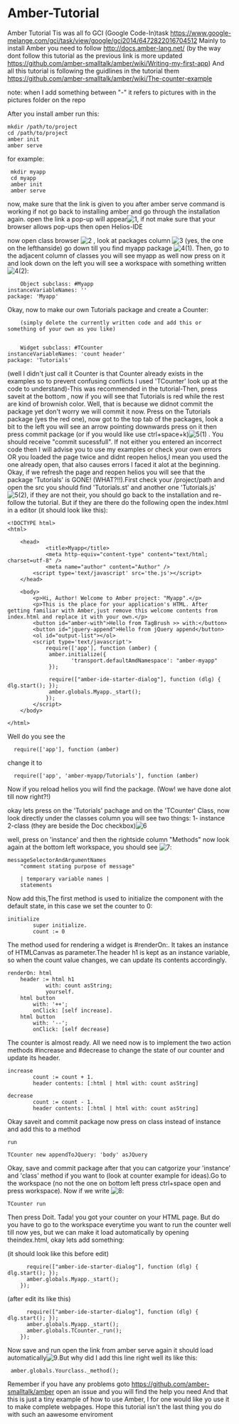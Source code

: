 Amber-Tutorial
==============

Amber Tutorial
Tis was all fo GCI (Google Code-In)task https://www.google-melange.com/gci/task/view/google/gci2014/6472822016704512
Mainly to install Amber you need to follow http://docs.amber-lang.net/ 
(by the way dont follow this tutorial as the previous link is more updated https://github.com/amber-smalltalk/amber/wiki/Writing-my-first-app)
And all this tutorial is following the guidlines in the tutorial them https://github.com/amber-smalltalk/amber/wiki/The-counter-example

note: when I add something between "-" it refers to pictures with in the pictures folder on the repo

After you install amber run this:

    mkdir /path/to/project
    cd /path/to/project
    amber init
    amber serve


for example:
    
     mkdir myapp
     cd myapp
     amber init
     amber serve
 

now, make sure that the link is given to you after amber serve command is working if not go back to installing amber and go through the installation again.
open the link a pop-up will appear![1](https://github.com/amroto/Amber-Tutorial/blob/master/pictures/1.png), if not make sure that your browser allows pop-ups then open Helios-IDE

now open class browser ![2](https://github.com/amroto/Amber-Tutorial/blob/master/pictures/2.png) , look at packages column ![3](https://github.com/amroto/Amber-Tutorial/blob/master/pictures/3.png) (yes, the one on the lefthanside) go down till you find myapp package ![4(1)](https://github.com/amroto/Amber-Tutorial/blob/master/pictures/4(1).png).
Then, go to the adjacent column of classes you will see myapp as well now press on it and look down on the left you will see a workspace with something written ![4(2)](https://github.com/amroto/Amber-Tutorial/blob/master/pictures/4(2).png):
        
        Object subclass: #Myapp
	instanceVariableNames: ''
	package: 'Myapp'

Okay, now to make our own Tutorials package and create a Counter:
      
        (simply delete the currently written code and add this or something of your own as you like)


        Widget subclass: #TCounter
	instanceVariableNames: 'count header'
	package: 'Tutorials'

(well I didn't just call it Counter is that Counter already exists in the examples so to prevent confusing conflicts I used 'TCounter' look up at the code to understand)-This was recommended in the tutorial-Then, press saveit at the bottom , now if you will see that Tutorials is red while the rest are kind of brownish color. Well, that is because we didnot commit the package yet don't worry we will commit it now. Press on the Tutorials package (yes the red one), now got to the top tab of the packages, look a bit to the left you will see an arrow pointing downwards press on it then press commit package (or if you would like use ctrl+space+k)![5(1)](https://github.com/amroto/Amber-Tutorial/blob/master/pictures/5(1).png) . You should receive "commit sucessfull". If not either you entered an incorrect code then I will advise you to use my examples or check your own errors OR you loaded the page twice and didnt reopen helios,I mean you used the one already open, that also causes errors I faced it alot at the beginning. Okay, if we refresh the page and reopen helios you will see that the package 'Tutorials' is GONE! (WHAT?!!).First check your /project/path and open the src you should find 'Tutorials.st'  and another one 'Tutorials.js'![5(2)](https://github.com/amroto/Amber-Tutorial/blob/master/pictures/5(2).png), if they are not their, you should go back to the installation and re-follow the tutorial. But if they are there do the following open the index.html in a editor (it should look like this): 



	<!DOCTYPE html>
	<html>

  		<head>
    			<title>Myapp</title>
    			<meta http-equiv="content-type" content="text/html; charset=utf-8" />
    			<meta name="author" content="Author" />
			<script type='text/javascript' src='the.js'></script>
  		</head>

  		<body>
  			<p>Hi, Author! Welcome to Amber project: "Myapp".</p>
  			<p>This is the place for your application's HTML. After getting familiar with Amber,just remove this welcome contents from index.html and replace it with your own.</p>
  			<button id="amber-with">Hello from TagBrush >> with:</button>
  			<button id="jquery-append">Hello from jQuery append</button>
  			<ol id="output-list"></ol>
  			<script type='text/javascript'>
      			require(['app'], function (amber) {
        		 amber.initialize({
            			'transport.defaultAmdNamespace': "amber-myapp"
        		 });
          
          		 require(["amber-ide-starter-dialog"], function (dlg) { dlg.start(); });
        		 amber.globals.Myapp._start();
        		});
  			</script>
  		</body>

	</html>

Well do you see the

	  require(['app'], function (amber)
	
change it to

	  require(['app', 'amber-myapp/Tutorials'], function (amber)
	
Now if you reload helios you will find the package. (Wow! we have done alot till now right?!)


okay lets press on the 'Tutorials' pachage and on the 'TCounter' Class, now look directly under the classes column you will see two things: 1- instance  2-class (they are beside the Doc checkbox)![6](https://github.com/amroto/Amber-Tutorial/blob/master/pictures/6.png)

well, press on 'instance' and then the rightside column "Methods" now look again at the bottom left workspace, you should see ![7](https://github.com/amroto/Amber-Tutorial/blob/master/pictures/7.png):

	messageSelectorAndArgumentNames
		"comment stating purpose of message"

		| temporary variable names |
		statements

Now add this,The first method is used to initialize the component with the default state, in this case we set the counter to 0:

	initialize
    		super initialize.
    		count := 0

The method used for rendering a widget is #renderOn:. It takes an instance of HTMLCanvas as parameter.The header h1 is kept as an instance variable, so when the count value changes, we can update its contents accordingly.

	renderOn: html
	 	header := html h1 
        		with: count asString;
        		yourself.
    	html button
        	with: '++';
        	onClick: [self increase].
    	html button
        	with: '--';
        	onClick: [self decrease]

The counter is almost ready. All we need now is to implement the two action methods #increase and #decrease to change the state of our counter and update its header.

	increase
    		count := count + 1.
    		header contents: [:html | html with: count asString]

	decrease
    		count := count - 1.
    		header contents: [:html | html with: count asString]

Okay saveit and commit package now press on class instead of instance and add this to a method

    run

	TCounter new appendToJQuery: 'body' asJQuery

Okay, save and commit package after that you can catgorize your 'instance' and 'class' method if you want to (look at counter example for ideas).Go to the workspace (no not the one on bottom left press ctrl+space open and press workspace). Now if we write ![8](https://github.com/amroto/Amber-Tutorial/blob/master/pictures/8.png):

    TCounter run
Then press Doit. Tada! you got your counter on your HTML page. But do you have to go to the workspace everytime you want to run the counter well till now yes, but we can make it load automatically by opening theindex.html, okay lets add something:

(it should look like this before edit)
        
          require(["amber-ide-starter-dialog"], function (dlg) { dlg.start(); });
          amber.globals.Myapp._start();
        });

(after edit its like this)
          
          require(["amber-ide-starter-dialog"], function (dlg) { dlg.start(); });
          amber.globals.Myapp._start();
          amber.globals.TCounter._run();
        });

Now save and run open the link from amber serve again it should load automatically![9](https://github.com/amroto/Amber-Tutorial/blob/master/pictures/9.png).But why did I add this line right well its like this:

     amber.globals.Yourclass._method();

Remember if you have any problems goto https://github.com/amber-smalltalk/amber open an issue and you will find the help you need 
And that this is just a tiny example of how to use Amber, I for one would like yo use it to make complete webpages.
Hope this tutorial isn't the last thing you do with such an aawesome enviroment
